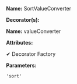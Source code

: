 **Name:** SortValueConverter

**Decorator(s):**

**Name:** valueConverter

**Attributes:**

✔ Decorator Factory

**Parameters:**

```
'sort'
```

